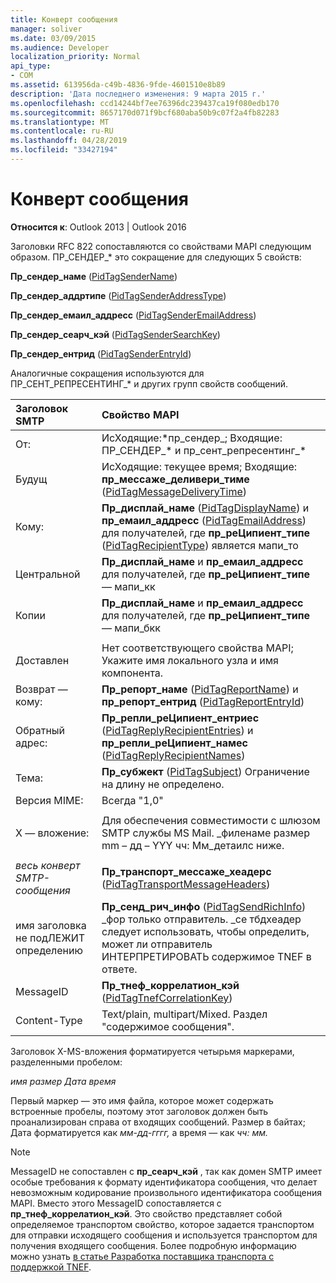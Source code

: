 ```yaml
---
title: Конверт сообщения
manager: soliver
ms.date: 03/09/2015
ms.audience: Developer
localization_priority: Normal
api_type:
- COM
ms.assetid: 613956da-c49b-4836-9fde-4601510e8b89
description: 'Дата последнего изменения: 9 марта 2015 г.'
ms.openlocfilehash: ccd14244bf7ee76396dc239437ca19f080edb170
ms.sourcegitcommit: 8657170d071f9bcf680aba50b9c07f2a4fb82283
ms.translationtype: MT
ms.contentlocale: ru-RU
ms.lasthandoff: 04/28/2019
ms.locfileid: "33427194"
---
```

# <a name="message-envelope"></a>Конверт сообщения

  
  
**Относится к**: Outlook 2013 | Outlook 2016 
  
Заголовки RFC 822 сопоставляются со свойствами MAPI следующим образом. ПР_СЕНДЕР_\* это сокращение для следующих 5 свойств:
  
 **Пр_сендер_наме** ([PidTagSenderName](pidtagsendername-canonical-property.md))
  
 **Пр_сендер_аддртипе** ([PidTagSenderAddressType](pidtagsenderaddresstype-canonical-property.md))
  
 **Пр_сендер_емаил_аддресс** ([PidTagSenderEmailAddress](pidtagsenderemailaddress-canonical-property.md))
  
 **Пр_сендер_сеарч_кэй** ([PidTagSenderSearchKey](pidtagsendersearchkey-canonical-property.md))
  
 **Пр_сендер_ентрид** ([PidTagSenderEntryId](pidtagsenderentryid-canonical-property.md))
  
Аналогичные сокращения используются для ПР_СЕНТ_РЕПРЕСЕНТИНГ_\* и других групп свойств сообщений.
  
|**Заголовок SMTP**|**Свойство MAPI**|
|:-----|:-----|
|От:  <br/> |ИсХодящие:\*пр_сендер_; Входящие: ПР_СЕНДЕР_\* и пр_сент_репресентинг_\*  <br/> |
|Будущ  <br/> |ИсХодящие: текущее время; Входящие: **пр_мессаже_деливери_тиме** ([PidTagMessageDeliveryTime](pidtagmessagedeliverytime-canonical-property.md))  <br/> |
|Кому:  <br/> |**Пр_дисплай_наме** ([PidTagDisplayName](pidtagdisplayname-canonical-property.md)) и **пр_емаил_аддресс** ([PidTagEmailAddress](pidtagemailaddress-canonical-property.md)) для получателей, где **пр_реЦипиент_типе** ([PidTagRecipientType](pidtagrecipienttype-canonical-property.md)) является мапи_то  <br/> |
|Центральной  <br/> |**Пр_дисплай_наме** и **пр_емаил_аддресс** для получателей, где **пр_реЦипиент_типе** — мапи_кк  <br/> |
|Копии  <br/> |**Пр_дисплай_наме** и **пр_емаил_аддресс** для получателей, где **пр_реЦипиент_типе** — мапи_бкк  <br/> |
|||
|Доставлен  <br/> |Нет соответствующего свойства MAPI; Укажите имя локального узла и имя компонента.  <br/> |
|Возврат — кому:  <br/> |**Пр_репорт_наме** ([PidTagReportName](pidtagreportname-canonical-property.md)) и **пр_репорт_ентрид** ([PidTagReportEntryId](pidtagreportentryid-canonical-property.md))  <br/> |
|Обратный адрес:  <br/> |**Пр_репли_реЦипиент_ентриес** ([PidTagReplyRecipientEntries](pidtagreplyrecipiententries-canonical-property.md)) и **пр_репли_реЦипиент_намес** ([PidTagReplyRecipientNames](pidtagreplyrecipientnames-canonical-property.md))  <br/> |
|Тема:  <br/> |**Пр_субжект** ([PidTagSubject](pidtagsubject-canonical-property.md)) Ограничение на длину не определено.  <br/> |
|Версия MIME:  <br/> |Всегда "1,0"  <br/> |
|||
|X — вложение:  <br/> |Для обеспечения совместимости с шлюзом SMTP службы MS Mail. _филенаме размер mm – дд – YYY чч: Мм_детаилс ниже.  <br/> |
|||
| _весь конверт SMTP-сообщения_ <br/> |**Пр_транспорт_мессаже_хеадерс** ([PidTagTransportMessageHeaders](pidtagtransportmessageheaders-canonical-property.md))  <br/> |
|имя заголовка не подЛЕЖИТ определению  <br/> |**Пр_сенд_рич_инфо** ([PidTagSendRichInfo](pidtagsendrichinfo-canonical-property.md)) _фор только отправитель. _се тбдхеадер следует использовать, чтобы определить, может ли отправитель ИНТЕРПРЕТИРОВАТЬ содержимое TNEF в ответе.  <br/> |
|MessageID  <br/> |**Пр_тнеф_коррелатион_кэй** ([PidTagTnefCorrelationKey](pidtagtnefcorrelationkey-canonical-property.md))  <br/> |
|Content-Type  <br/> |Text/plain, multipart/Mixed. Раздел "содержимое сообщения".  <br/> |
   
Заголовок X-MS-вложения форматируется четырьмя маркерами, разделенными пробелом:
  
 _имя размер Дата время_
  
Первый маркер — это имя файла, которое может содержать встроенные пробелы, поэтому этот заголовок должен быть проанализирован справа от входящих сообщений. Размер в байтах; Дата форматируется как _мм-дд-гггг,_ а время — как _чч: мм._
  
> [!NOTE]
> MessageID не сопоставлен с **пр_сеарч_кэй** , так как домен SMTP имеет особые требования к формату идентификатора сообщения, что делает невозможным кодирование произвольного идентификатора сообщения MAPI. Вместо этого MessageID сопоставляется с **пр_тнеф_коррелатион_кэй**. Это свойство представляет собой определяемое транспортом свойство, которое задается транспортом для отправки исходящего сообщения и используется транспортом для получения входящего сообщения. Более подробную информацию можно узнать [в статье Разработка поставщика транспорта с поддержкой TNEF](developing-a-tnef-enabled-transport-provider.md). 
  

